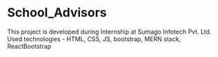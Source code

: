 # School_Advisors
This project is developed during Internship at Sumago Infotech Pvt. Ltd.
Used technologies - HTML, CSS, JS, bootstrap, MERN stack, ReactBootstrap

